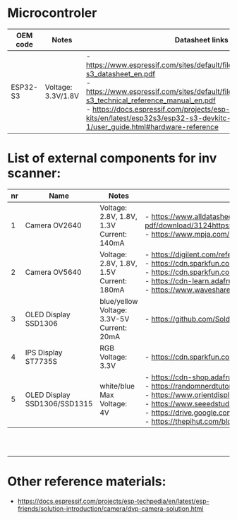 # Microcontroler

| **OEM code** | **Notes** | **Datasheet links** |
| --- | --- | --- |
| ESP32-S3 | Voltage: 3.3V/1.8V | - https://www.espressif.com/sites/default/files/documentation/esp32-s3_datasheet_en.pdf <br /> - https://www.espressif.com/sites/default/files/documentation/esp32-s3_technical_reference_manual_en.pdf <br /> - https://docs.espressif.com/projects/esp-dev-kits/en/latest/esp32s3/esp32-s3-devkitc-1/user_guide.html#hardware-reference | 

# List of external components for inv scanner:

| **nr** | **Name** | **Notes** | **Datasheet link** | **Store link** |
| --- | --- | --- | --- | --- |
| 1 | Camera OV2640 | Voltage: 2.8V, 1.8V, 1.3V <br /> Current: 140mA | - https://www.alldatasheet.com/datasheet-pdf/download/3124https://www.mpja.com/download/ov2640data%20sheet.pdf07/OMNIVISION/OV2640.html <br /> - https://www.mpja.com/download/ov2640data%20sheet.pdf | https://pl.aliexpress.com/item/1005004518669324.html |
| 2 | Camera OV5640 | Voltage: 2.8V, 1.8V, 1.5V <br /> Current: 180mA | - https://digilent.com/reference/_media/reference/add-ons/pcam-5c/OV5640_product_brief.pdf <br /> - https://cdn.sparkfun.com/datasheets/Sensors/LightImaging/OV5640_datasheet.pdf  <br /> - https://cdn.sparkfun.com/assets/4/0/4/6/5/OV5640-Datasheet.pdf <br /> - https://cdn-learn.adafruit.com/assets/assets/000/118/306/original/ov5640_datasheet.pdf?1675869959 <br /> - https://www.waveshare.com/wiki/OV5640_Camera_Board_(C) | https://pl.aliexpress.com/item/1005005584274068.html |
| 3 | OLED Display SSD1306 | blue/yellow <br /> Voltage: 3.3V-5V <br /> Current: 20mA | - https://github.com/SolderedElectronics/Soldered-OLED-Display-Arduino-Library | https://pl.aliexpress.com/item/1005006783215094.html |
| 4 | IPS Display ST7735S | RGB <br /> Voltage: 3.3V | - https://cdn.sparkfun.com/assets/9/0/2/5/8/ST7735S_v1.1.pdf | https://pl.aliexpress.com/item/1005006209100114.html |
| 5 | OLED Display SSD1306/SSD1315 | white/blue <br /> Max Voltage: 4V | - https://cdn-shop.adafruit.com/datasheets/SSD1306.pdf <br /> - https://randomnerdtutorials.com/guide-for-oled-display-with-arduino/ <br /> - https://www.orientdisplay.com/wp-content/uploads/2021/02/SSD1315.pdf <br /> - https://www.seeedstudio.com/blog/2020/02/10/how-to-use-arduino-oled-i2c-display-with-ssd1306/ <br /> - https://drive.google.com/file/d/118CVXApoya4awtO8U5gtxH5tjaVPOAhB/view <br /> - https://thepihut.com/blogs/raspberry-pi-tutorials/using-ssd1315-oleds-with-the-raspberry-pi-pico | https://pl.aliexpress.com/item/1005006365845676.html <br /> https://pl.aliexpress.com/item/1005008640108394.html |

<br />
<br />

---

# Other reference materials:

- https://docs.espressif.com/projects/esp-techpedia/en/latest/esp-friends/solution-introduction/camera/dvp-camera-solution.html